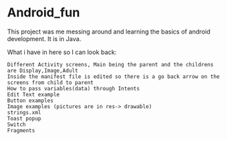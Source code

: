 # Android_fun

This project was me messing around and learning the basics of android development. It is in Java.

What i have in here so I can look back:

    Different Activity screens, Main being the parent and the childrens are Display,Image,Adult
    Inside the manifest file is edited so there is a go back arrow on the screens from child to parent
    How to pass variables(data) through Intents
    Edit Text example
    Button examples
    Image examples (pictures are in res-> drawable)
    strings.xml
    Toast popup
    Switch
    Fragments 




